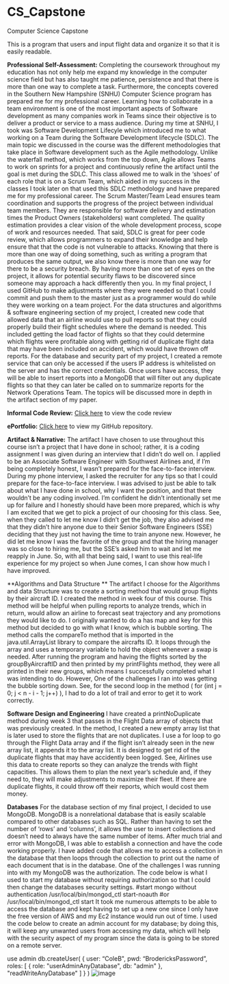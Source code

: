 # CS_Capstone
Computer Science Capstone

This is a program that users and input flight data and organize it so that it is easily readable. 

**Professional Self-Assessment:**
Completing the coursework throughout my education has not only help me expand my knowledge in the computer science field but has also taught me patience, persistence and that there is more than one way to complete a task. Furthermore, the concepts covered in the Southern New Hampshire (SNHU) Computer Science program has prepared me for my professional career. Learning how to collaborate in a team environment is one of the most important aspects of Software development as many companies work in Teams since their objective is to deliver a product or service to a mass audience. 
During my time at SNHU, I took was Software Development Lifecyle which introduced me to what working on a Team during the Software Development lifecycle (SDLC). The main topic we discussed in the course was the different methodologies that take place in Software development such as the Agile methodology. Unlike the waterfall method, which works from the top down, Agile allows Teams to work on sprints for a project and continuously refine the artifact until the goal is met during the SDLC. This class allowed me to walk in the ‘shoes’ of each role that is on a Scrum Team, which aided in my success in the classes I took later on that used this SDLC methodology and have prepared me for my professional career. 
The Scrum Master/Team Lead ensures team coordination and supports the progress of the project between individual team members. They are responsible for software delivery and estimation times the Product Owners (stakeholders) want completed. The quality estimation provides a clear vision of the whole development process, scope of work and resources needed. 
That said, SDLC is great for peer code review, which allows programmers to expand their knowledge and help ensure that that the code is not vulnerable to attacks. Knowing that there is more than one way of doing something, such as writing a program that produces the same output, we also know there is more than one way for there to be a security breach. By having more than one set of eyes on the project, it allows for potential security flaws to be discovered since someone may approach a hack differently then you. 
In my final project, I used GitHub to make adjustments where they were needed so that I could commit and push them to the master just as a programmer would do while they were working on a team project. For the data structures and algorithms & software engineering section of my project, I created new code that allowed data that an airline would use to pull reports so that they could properly build their flight schedules where the demand is needed. This included getting the load factor of flights so that they could determine which flights were profitable along with getting rid of duplicate flight data that may have been included on accident, which would have thrown off reports. 
For the database and security part of my project, I created a remote service that can only be accessed if the users IP address is whitelisted on the server and has the correct credentials. Once users have access, they will be able to insert reports into a MongoDB that will filter out any duplicate flights so that they can later be called on to summarize reports for the Network Operations Team. The topics will be discussed more in depth in the artifact section of my paper. 

**Informal Code Review:**
[Click here](https://drive.google.com/file/d/1oZc4IMBpLZtUlXO_ty8daN8XWxCpE01d/view?usp=sharing) to view the code review  

**ePortfolio:**
[Click here](https://github.com/broderickcole/CS_Capstone) to view my GitHub repository. 

**Artifact & Narrative:**
The artifact I have chosen to use throughout this course isn’t a project that I have done in school; rather, it is a coding assignment I was given during an interview that I didn’t do well on. I applied to be an Associate Software Engineer with Southwest Airlines and, if I’m being completely honest, I wasn’t prepared for the face-to-face interview. During my phone interview, I asked the recruiter for any tips so that I could prepare for the face-to-face interview. I was advised to just be able to talk about what I have done in school, why I want the position, and that there wouldn’t be any coding involved. I’m confident he didn’t intentionally set me up for failure and I honestly should have been more prepared, which is why I am excited that we get to pick a project of our choosing for this class. 
See, when they called to let me know I didn’t get the job, they also advised me that they didn’t hire anyone due to their Senior Software Engineers (SSE) deciding that they just not having the time to train anyone new. However, he did let me know I was the favorite of the group and that the hiring manager was so close to hiring me, but the SSE’s asked him to wait and let me reapply in June. So, with all that being said, I want to use this real-life experience for my project so when June comes, I can show how much I have improved.   

**Algorithms and Data Structure **
The artifact I choose for the Algorithms and data Structure was to create a sorting method that would group flights by their aircraft ID. I created the method in week four of this course. This method will be helpful when pulling reports to analyze trends, which in return, would allow an airline to forecast seat trajectory and any promotions they would like to do. 
I originally wanted to do a has map and key for this method but decided to go with what I know, which is bubble sorting. The method calls the compareTo method that is imported in the java.util.ArrayList library to compare the aircrafts ID. It loops through the array and uses a temporary variable to hold the object whenever a swap is needed. 
	After running the program and having the flights sorted by the groupByAircraftID and then printed by my printFlights method, they were all printed in their new groups, which means I successfully completed what I was intending to do. However, One of the challenges I ran into was getting the bubble sorting down. See, for the second loop in the method ( for (int j = 0; j < n - i - 1; j++) ), I had to do a lot of trail and error to get it to work correctly.

**Software Design and Engineering**
I have created a printNoDuplicate method during week 3 that passes in the Flight Data array of objects that was previously created. In the method, I created a new empty array list that is later used to store the flights that are not duplicates. I use a for loop to go through the Flight Data array and if the flight isn’t already seen in the new array list, it appends it to the array list. 
It is designed to get rid of the duplicate flights that may have accidently been logged. See, Airlines use this data to create reports so they can analyze the trends with flight capacities. This allows them to plan the next year’s schedule and, if they need to, they will make adjustments to maximize their fleet. If there are duplicate flights, it could throw off their reports, which would cost them money. 

**Databases**
For the database section of my final project, I decided to use MongoDB. MongoDB is a nonrelational database that is easily scalable compared to other databases such as SQL. Rather than having to set the number of ‘rows’ and ‘columns’, it allows the user to insert collections and doesn’t need to always have the same number of items. After much trial and error with MongoDB, I was able to establish a connection and have the code working properly. I have added code that allows me to access a collection in the database that then loops through the collection to print out the name of each document that is in the database. 
One of the challenges I was running into with my MongoDB was the authorization. The code below is what I used to start my database without requiring authorization so that I could then change the databases security settings.
#start mongo without authentication
/usr/local/bin/mongod_ctl start-noauth
#or
/usr/local/bin/mongod_ctl start
It took me numerous attempts to be able to access the database and kept having to set up a new one since I only have the free version of AWS and my Ec2 instance would run out of time. 
I used the code below to create an admin account for my database; by doing this, it will keep any unwanted users from accessing my data, which will help with the security aspect of my program since the data is going to be stored on a remote server. 
 
use admin
db.createUser(
  {
    user: “ColeB",
    pwd: “BrodericksPassword”, 
    roles: [ { role: "userAdminAnyDatabase", db: "admin" }, "readWriteAnyDatabase" ]
  }
)
![image](https://user-images.githubusercontent.com/83793863/122699069-4beb0280-d20e-11eb-8822-8e2f7c11ffda.png)
